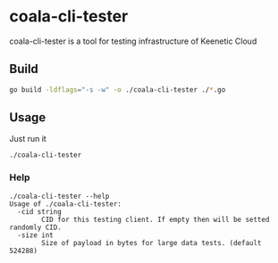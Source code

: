 # coala-cli-tester

coala-cli-tester is a tool for testing infrastructure of Keenetic Cloud
  

## Build

```sh
go build -ldflags="-s -w" -o ./coala-cli-tester ./*.go
```
  

## Usage
Just run it
```
./coala-cli-tester
```

### Help
```
./coala-cli-tester --help
Usage of ./coala-cli-tester:
  -cid string
        CID for this testing client. If empty then will be setted randomly CID.
  -size int
        Size of payload in bytes for large data tests. (default 524288)
```